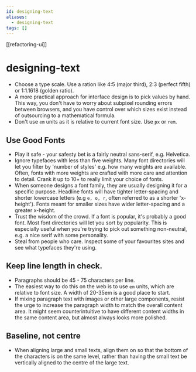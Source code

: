 ```yaml
---
id: designing-text
aliases:
  - designing-text
tags: []
---
```


[[refactoring-ui]]

# designing-text

- Choose a type scale. Use a ration like 4:5 (major third), 2:3 (perfect fifth) or 1:1.1618 (golden ratio).
- A more practical approach for interface design is to pick values by hand. This way, you don't have to worry about subpixel rounding errors between browsers, and you have control over which sizes exist instead of outsourcing to a mathematical formula.
- Don't use `em` units as it is relative to current font size. Use `px` or `rem`.

## Use Good Fonts

- Play it safe - your safesty bet is a fairly neutral sans-serif, e.g. Helvetica.
- Ignore typefaces with less than five weights. Many font directories will let you filter by 'number of styles' e.g. how many weights are available. Often, fonts with more weights are crafted with more care and attention to detail. Crank it up to 10+ to really limit your choice of fonts.
- When someone designs a font family, they are usually designing it for a specific purpose. Headline fonts will have tighter letter-spacing and shorter lowercase letters (e.g `e, o, r`, often referred to as a shorter 'x-height'). Fonts meant for smaller sizes have wider letter-spacing and a greater x-height.
- Trust the wisdom of the crowd. If a font is popular, it's probably a good font. Most font directories will let you sort by popularity. This is especially useful when you're trying to pick out something non-neutral, e.g. a nice serif with some personality.
- Steal from people who care. Inspect some of your favourites sites and see what typefaces they're using.

## Keep line length in check.

- Paragraphs should be 45 - 75 characters per line.
- The easiest way to do this on the web is to use `em` units, which are relative to font size. A width of 20-35em is a good place to start.
- If mixing paragraph text with images or other large components, resist the urge to increase the paragraph width to match the overall content area. It might seem counterintuitive to have different content widths in the same content area, but almost always looks more polished.

## Baseline, not centre

- When aligning large and small texts, align them on so that the bottom of the characters is on the same level, rather than having the small text be vertically aligned to the centre of the large text.
